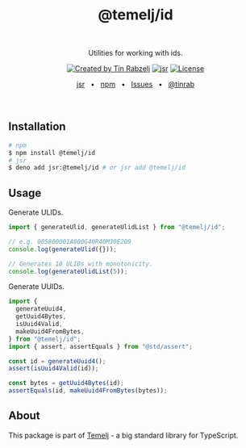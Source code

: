 <p align="center">
  <h1 align="center" style="text-decoration:none;">@temelj/id</h1>
  <br/>
  <p align="center">
    Utilities for working with ids.
  </p>
</p>

<p align="center">
  <a href="https://twitter.com/tinrab" rel="nofollow"><img src="https://img.shields.io/badge/created%20by-@tinrab-1d9bf0.svg" alt="Created by Tin Rabzelj"></a>
  <a href="https://jsr.io/@temelj/id" rel="nofollow"><img src="https://jsr.io/badges/@temelj/id" alt="jsr"></a>
  <a href="https://opensource.org/licenses/MIT" rel="nofollow"><img src="https://img.shields.io/github/license/tinrab/temelj" alt="License"></a>
</p>

<div align="center">
  <a href="https://jsr.io/@temelj/id">jsr</a>
  <span>&nbsp;&nbsp;•&nbsp;&nbsp;</span>
  <a href="https://www.npmjs.com/package/@temelj/id">npm</a>
  <span>&nbsp;&nbsp;•&nbsp;&nbsp;</span>
  <a href="https://github.com/tinrab/temelj/issues/new">Issues</a>
  <span>&nbsp;&nbsp;•&nbsp;&nbsp;</span>
  <a href="https://twitter.com/tinrab">@tinrab</a>
  <br />
</div>

<br/>
<br/>

## Installation

```sh
# npm
$ npm install @temelj/id
# jsr
$ deno add jsr:@temelj/id # or jsr add @temelj/id
```

## Usage

Generate ULIDs.

```ts
import { generateUlid, generateUlidList } from "@temelj/id";

// e.g. 005800001A000G40R40M30E209
console.log(generateUlid({}));

// Generates 10 ULIDs with monotonicity.
console.log(generateUlidList(5));
```

Generate UUIDs.

```ts
import {
  generateUuid4,
  getUuid4Bytes,
  isUuid4Valid,
  makeUuid4FromBytes,
} from "@temelj/id";
import { assert, assertEquals } from "@std/assert";

const id = generateUuid4();
assert(isUuid4Valid(id));

const bytes = getUuid4Bytes(id);
assertEquals(id, makeUuid4FromBytes(bytes));
```

## About

This package is part of [Temelj](https://github.com/tinrab/temelj) - a big
standard library for TypeScript.
